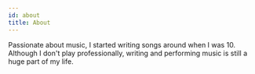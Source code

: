 ```yaml
---
id: about
title: About
---
```


Passionate about music, I started writing songs around when I was 10. Although I don't play professionally, writing and performing music is still a huge part of my life.

 


